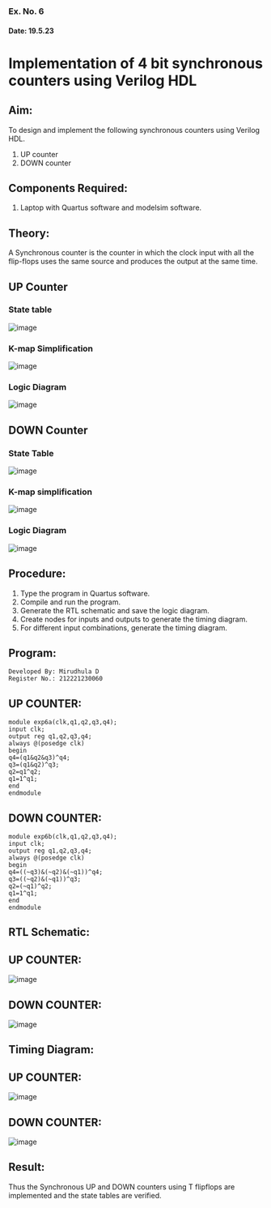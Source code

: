 ### Ex. No. 6
#### Date: 19.5.23
# Implementation of 4 bit synchronous counters using Verilog HDL
## Aim:
To design and implement the following synchronous counters using Verilog HDL.
1.	UP counter
2.	DOWN counter
## Components Required:
1.	Laptop with Quartus software and modelsim software.
## Theory:
A Synchronous counter is the counter in which the clock input with all the flip-flops uses the same source and produces the output at the same time.
## UP Counter
### State table
![image](https://github.com/rvinifa/Counter/assets/133735746/ede78598-89fd-4aeb-9d82-329e45d05f2a)

### K-map Simplification

   ![image](https://github.com/rvinifa/Counter/assets/133735746/21554263-611b-44a2-8f78-7b2220ef5a05)
   
### Logic Diagram
![image](https://github.com/rvinifa/Counter/assets/133735746/2ab715d3-f6d5-4cf6-8fda-8fa666518c0b)



## DOWN Counter
### State Table
 ![image](https://github.com/rvinifa/Counter/assets/133735746/5be9585c-11aa-47c3-beaf-0dca916750f2)

### K-map simplification
 ![image](https://github.com/rvinifa/Counter/assets/133735746/dde7bc60-3a4f-4fb7-811d-f420cb74bdef)

### Logic Diagram
 ![image](https://github.com/rvinifa/Counter/assets/133735746/64e2d7b7-1646-4ca7-bc6c-c7c10881223c)

## Procedure:
1.	Type the program in Quartus software.
2.	Compile and run the program.
3.	Generate the RTL schematic and save the logic diagram.
4.	Create nodes for inputs and outputs to generate the timing diagram.
5.	For different input combinations, generate the timing diagram.


## Program:
```
Developed By: Mirudhula D
Register No.: 212221230060
```
## UP COUNTER:
```
module exp6a(clk,q1,q2,q3,q4);
input clk;
output reg q1,q2,q3,q4;
always @(posedge clk)
begin
q4=(q1&q2&q3)^q4;
q3=(q1&q2)^q3;
q2=q1^q2;
q1=1^q1;
end
endmodule
```

## DOWN COUNTER:
```
module exp6b(clk,q1,q2,q3,q4);
input clk;
output reg q1,q2,q3,q4;
always @(posedge clk)
begin
q4=((~q3)&(~q2)&(~q1))^q4;
q3=((~q2)&(~q1))^q3;
q2=(~q1)^q2;
q1=1^q1;
end
endmodule
```
## RTL Schematic:
## UP COUNTER:

![image](https://github.com/MIRUDHULA-DHANARAJ/Counter/assets/94828147/15ec39cf-2bf0-4694-8a88-dd4b35d9b91f)

## DOWN COUNTER:

![image](https://github.com/MIRUDHULA-DHANARAJ/Counter/assets/94828147/1a4d507a-8ba5-438b-b050-0418f4700281)

## Timing Diagram:
## UP COUNTER:

![image](https://github.com/MIRUDHULA-DHANARAJ/Counter/assets/94828147/1b88735c-990f-456b-9325-7a71a1fb3dac)


## DOWN COUNTER:

![image](https://github.com/MIRUDHULA-DHANARAJ/Counter/assets/94828147/e3a3f230-346f-49cb-b5d0-2382a3a1835c)



## Result:
Thus the Synchronous UP and DOWN counters using T flipflops are implemented and the state tables are verified.

